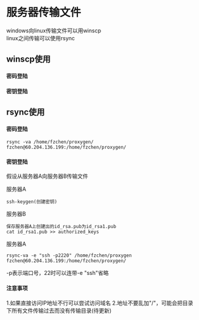 # 服务器传输文件
windows向linux传输文件可以用winscp<br>
linux之间传输可以使用rsync<br>
## winscp使用
#### 密码登陆
#### 密钥登陆
## rsync使用
#### 密码登陆
```
rsync -va /home/fzchen/proxygen/ fzchen@60.204.136.199:/home/fzchen/proxygen/
```

#### 密钥登陆
假设从服务器A向服务器B传输文件

服务器A
```
ssh-keygen(创建密钥)
```
服务器B
```
保存服务器A上创建出的id_rsa.pub为id_rsa1.pub
cat id_rsa1.pub >> authorized_keys
```
服务器A
```
rsync-va -e "ssh -p2220" /home/fzchen/proxygen fzchen@60.204.136.199:/home/fzchen/proxygen/
```
-p表示端口号，22时可以连带-e "ssh"省略

#### 注意事项
1.如果直接访问IP地址不行可以尝试访问域名
2.地址不要乱加"/"，可能会把目录下所有文件传输过去而没有传输目录(待更新)
